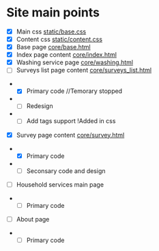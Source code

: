 # Site main points

- [x] Main css [static/base.css](static/base.css)
- [x] Content css [static/content.css](static/content.css)
- [x] Base page [core/base.html](core/base.html)
- [x] Index page content [core/index.html](core/index.html)
- [x] Washing service page [core/washing.html](core/washing.html)
- [ ] Surveys list page content [core/surveys_list.html](core/surveys_list.html)
- - [x] Primary code //Temorary stopped
- - [ ] Redesign
- - [ ] Add tags support !Added in css
- [x] Survey page content [core/survey.html](core/survey.html)
- - [x] Primary code
- - [ ] Seconsary code and design
- [ ] Household services main page
- - [ ] Primary code
- [ ] About page
- - [ ] Primary code
